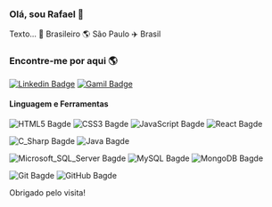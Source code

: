 ### Olá, sou Rafael 👋

Texto...  🏡 Brasileiro 🌎 São Paulo ✈️ Brasil

### Encontre-me por aqui 🌎
[![Linkedin Badge](https://img.shields.io/badge/-Rafael_Cecatto-blue?style=flat-square&logo=Linkedin&logoColor=white&link=https://www.linkedin.com/in/rafaelggcecatto/)](https://www.linkedin.com/in/rafaelggcecatto/)
[![Gamil Badge](https://img.shields.io/badge/-rafael.gcecatto@gmail.com-ea4335?style=flat-square&logo=gmail&logoColor=white&link=mailto:rafael.gcecatto@gmail.com)](mailto:rafael.gcecatto@gmail.com)

#### Linguagem e Ferramentas
![HTML5 Bagde](https://img.shields.io/badge/-HTML5-e34f26?style=plastic&logo=html5&logoColor=white)
![CSS3 Bagde](https://img.shields.io/badge/-CSS3-1572b6?style=plastic&logo=css3&logoColor=white)
![JavaScript Bagde](https://img.shields.io/badge/-JavaScript-f7df1e?style=plastic&logo=javascript&logoColor=white)
![React Bagde](https://img.shields.io/badge/-React-61dafb?style=plastic&logo=react&logoColor=white)
<br />

![C_Sharp Bagde](https://img.shields.io/badge/-C_Sharp-239120?style=plastic&logo=csharp&logoColor=white)
![Java Bagde](https://img.shields.io/badge/-Java-007396?style=plastic&logo=java&logoColor=white)
<br />

![Microsoft_SQL_Server Bagde](https://img.shields.io/badge/-Microsoft_SQL_Server-cc2927?style=plastic&logo=microsoftsqlserver&logoColor=white)
![MySQL Bagde](https://img.shields.io/badge/-MySQL-4479a1?style=plastic&logo=mysql&logoColor=white)
![MongoDB Bagde](https://img.shields.io/badge/-MongoDB-47a248?style=plastic&logo=mongodb&logoColor=white)
<br />

![Git Bagde](https://img.shields.io/badge/-Git-f05032?style=plastic&logo=git&logoColor=white)
![GitHub Bagde](https://img.shields.io/badge/-GitHub-181717?style=plastic&logo=github&logoColor=white)

<!--
### Spotify🎧

[<img src="" alt="rafaelgckto Spotify Playing" width="150px" />]()


<!--
📚 Estudando  <br />
-->

Obrigado pelo visita!

<!--
**rafaelgckto/rafaelgckto** is a ✨ _special_ ✨ repository because its `README.md` (this file) appears on your GitHub profile.

Here are some ideas to get you started:

- 🔭 I’m currently working on ...
- 🌱 I’m currently learning ...
- 👯 I’m looking to collaborate on ...
- 🤔 I’m looking for help with ...
- 💬 Ask me about ...
- 📫 How to reach me: ...
- 😄 Pronouns: ...
- ⚡ Fun fact: ...
-->
